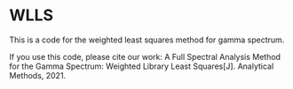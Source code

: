 # WLLS
This is a code for the weighted least squares method for gamma spectrum.

If you use this code, please cite our work: A Full Spectral Analysis Method for the Gamma Spectrum: Weighted Library Least Squares[J]. Analytical Methods, 2021.
